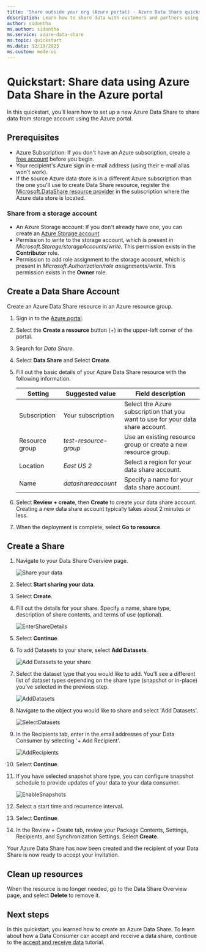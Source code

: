 ```yaml
---
title: 'Share outside your org (Azure portal) - Azure Data Share quickstart'
description: Learn how to share data with customers and partners using Azure Data Share in this quickstart.
author: sidontha 
ms.author: sidontha
ms.service: azure-data-share
ms.topic: quickstart
ms.date: 12/19/2023
ms.custom: mode-ui
---
```


# Quickstart: Share data using Azure Data Share in the Azure portal

In this quickstart, you'll learn how to set up a new Azure Data Share to share data from storage account using the Azure portal.

## Prerequisites

* Azure Subscription: If you don't have an Azure subscription, create a [free account](https://azure.microsoft.com/free/) before you begin.
* Your recipient's Azure sign in e-mail address (using their e-mail alias won't work).
* If the source Azure data store is in a different Azure subscription than the one you'll use to create Data Share resource, register the [Microsoft.DataShare resource provider](concepts-roles-permissions.md#resource-provider-registration) in the subscription where the Azure data store is located.

### Share from a storage account

* An Azure Storage account: If you don't already have one, you can create an [Azure Storage account](../storage/common/storage-account-create.md)
* Permission to write to the storage account, which is present in *Microsoft.Storage/storageAccounts/write*. This permission exists in the **Contributor** role.
* Permission to add role assignment to the storage account, which is present in *Microsoft.Authorization/role assignments/write*. This permission exists in the **Owner** role.

## Create a Data Share Account

Create an Azure Data Share resource in an Azure resource group.

1. Sign in to the [Azure portal](https://portal.azure.com/).

1. Select the **Create a resource** button (+) in the upper-left corner of the portal.

1. Search for *Data Share*.

1. Select **Data Share** and Select **Create**.

1. Fill out the basic details of your Azure Data Share resource with the following information.

   **Setting** | **Suggested value** | **Field description**
   |---|---|---|
   | Subscription | Your subscription | Select the Azure subscription that you want to use for your data share account.|
   | Resource group | *test-resource-group* | Use an existing resource group or create a new resource group. |
   | Location | *East US 2* | Select a region for your data share account.
   | Name | *datashareaccount* | Specify a name for your data share account. |

1. Select **Review + create**, then **Create** to create your data share account. Creating a new data share account typically takes about 2 minutes or less.

1. When the deployment is complete, select **Go to resource**.

## Create a Share

1. Navigate to your Data Share Overview page.

   ![Share your data](./media/share-receive-data.png "Share your data")

1. Select **Start sharing your data**.

1. Select **Create**.

1. Fill out the details for your share. Specify a name, share type, description of share contents, and terms of use (optional).

   ![EnterShareDetails](./media/enter-share-details.png "Enter Share details")

1. Select **Continue**.

1. To add Datasets to your share, select **Add Datasets**.

   ![Add Datasets to your share](./media/datasets.png "Datasets")

1. Select the dataset type that you would like to add. You'll see a different list of dataset types depending on the share type (snapshot or in-place) you've selected in the previous step. 

   ![AddDatasets](./media/add-datasets.png "Add Datasets")

1. Navigate to the object you would like to share and select 'Add Datasets'.

   ![SelectDatasets](./media/select-datasets.png "Select Datasets")

1. In the Recipients tab, enter in the email addresses of your Data Consumer by selecting '+ Add Recipient'.

   ![AddRecipients](./media/add-recipient.png "Add recipients")

1. Select **Continue**.

1. If you have selected snapshot share type, you can configure snapshot schedule to provide updates of your data to your data consumer. 

   ![EnableSnapshots](./media/enable-snapshots.png "Enable snapshots")

1. Select a start time and recurrence interval.

1. Select **Continue**.

1. In the Review + Create tab, review your Package Contents, Settings, Recipients, and Synchronization Settings. Select **Create**.

Your Azure Data Share has now been created and the recipient of your Data Share is now ready to accept your invitation.

## Clean up resources

When the resource is no longer needed, go to the Data Share Overview page, and select **Delete** to remove it.

## Next steps

In this quickstart, you learned how to create an Azure Data Share. To learn about how a Data Consumer can accept and receive a data share, continue to the [accept and receive data](subscribe-to-data-share.md) tutorial.
